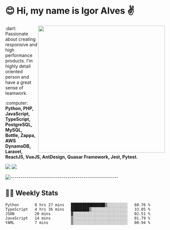 # :blush: Hi, my name is Igor Alves :v:

<img src="https://github-readme-stats.vercel.app/api?username=iguit0&show_icons=true&include_all_commits=true&count_private=true&theme=dark" min-width="400px" max-width="400px" width="400px" align="right" />

<p align="left"> 
  :dart: Passionate about creating responsive and high performance products.
  I'm highly detail oriented person and have a great sense of teamwork.
</p>

<p align="left">
  :computer: <strong>Python, PHP, JavaScript, TypeScript, PostgreSQL, MySQL, Bottle, Zappa, AWS DynamoDB, Laravel, ReactJS, VueJS, AntDesign, Quasar Framework, Jest, Pytest.</strong>
</p>

<p align="left">
  <a href="https://www.linkedin.com/in/igor-lucio-alves" target="_blank" rel="noopener noreferrer" alt="LinkedIn">
  <img src="https://img.shields.io/badge/LinkedIn-0077B5?style=for-the-badge&logo=linkedin&logoColor=white" /></a>

  <a href="https://t.me/iguit0" target="_blank" rel="noopener noreferrer" alt="Telegram">
  <img src="https://img.shields.io/badge/Telegram-2CA5E0?style=for-the-badge&logo=telegram&logoColor=white" /></a>
</p>

![-----------------------------------------------------](https://raw.githubusercontent.com/andreasbm/readme/master/assets/lines/aqua.png)

## :man_technologist: Weekly Stats
<!--START_SECTION:waka-->
```text
Python       8 hrs 27 mins   ███████████████▒░░░░░░░░░   60.76 % 
TypeScript   4 hrs 36 mins   ████████▒░░░░░░░░░░░░░░░░   33.05 % 
JSON         20 mins         ▓░░░░░░░░░░░░░░░░░░░░░░░░   02.51 % 
JavaScript   14 mins         ▒░░░░░░░░░░░░░░░░░░░░░░░░   01.79 % 
YAML         7 mins          ▒░░░░░░░░░░░░░░░░░░░░░░░░   00.94 % 
```
<!--END_SECTION:waka-->
